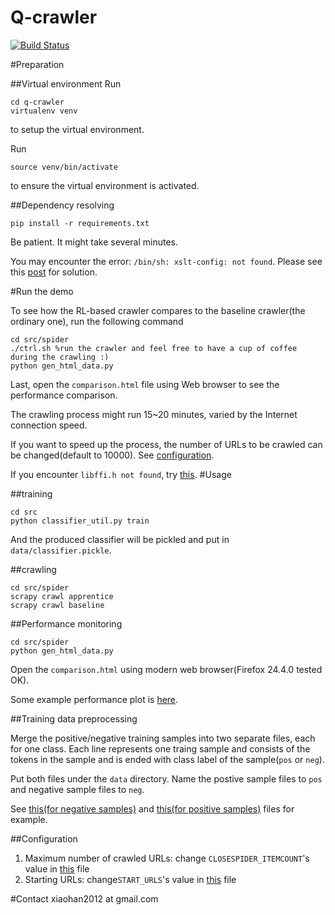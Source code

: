 Q-crawler
===========

[![Build Status](https://travis-ci.org/xiaohan2012/q-crawler.png?branch=master)](https://travis-ci.org/xiaohan2012/q-crawler)

#Preparation

##Virtual environment
Run
```
cd q-crawler
virtualenv venv
```
to setup the virtual environment.

Run 
```
source venv/bin/activate
```
to ensure the virtual environment is activated.

##Dependency resolving
```
pip install -r requirements.txt
```
Be patient. It might take several minutes.

You may encounter the error:  `/bin/sh: xslt-config: not found`. Please see this [post](http://stackoverflow.com/questions/5178416/pip-install-lxml-error) for solution.

#Run the demo

To see how the RL-based crawler compares to the baseline crawler(the ordinary one), run the following command

```
cd src/spider
./ctrl.sh %run the crawler and feel free to have a cup of coffee during the crawling :)
python gen_html_data.py
```

Last, open the `comparison.html` file using Web browser to see the performance comparison.

The crawling process might run 15~20 minutes, varied by the Internet connection speed.

If you want to speed up the process, the number of URLs to be crawled can be changed(default to 10000). See [configuration](https://github.com/xiaohan2012/q-crawler/#configuration).

If you encounter `libffi.h not found`, try [this](http://stackoverflow.com/questions/12982486/glib-compile-error-ffi-h-but-libffi-is-installed/17518165#17518165).
#Usage

##training

```
cd src
python classifier_util.py train
```

And the produced classifier will be pickled and put in `data/classifier.pickle`.

##crawling

```
cd src/spider
scrapy crawl apprentice 
scrapy crawl baseline
```

##Performance monitoring

```
cd src/spider
python gen_html_data.py
```

Open the `comparison.html` using modern web browser(Firefox 24.4.0 tested OK).

Some example performance plot is [here](http://www.cs.helsinki.fi/u/hxiao/rl-project/comparison.html).

##Training data preprocessing 

Merge the positive/negative training samples into two separate files, each for one class. Each line represents one traing sample and consists of the tokens in the sample and is ended with class label of the sample(`pos` or `neg`).

Put both files under the `data` directory. Name the postive sample files to `pos` and negative sample files to `neg`.

See [this(for negative samples)](https://raw.githubusercontent.com/xiaohan2012/q-crawler/master/data/neg) and [this(for positive samples)](https://raw.githubusercontent.com/xiaohan2012/q-crawler/master/data/pos) files for example.

##Configuration

1. Maximum number of crawled URLs: change  `CLOSESPIDER_ITEMCOUNT`'s value in [this](https://github.com/xiaohan2012/q-crawler/blob/master/src/spider/spider/settings.py) file
2. Starting URLs: change`START_URLS`'s value in [this](https://github.com/xiaohan2012/q-crawler/blob/master/src/spider/spider/settings.py) file

#Contact
xiaohan2012 at gmail.com

